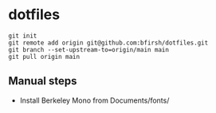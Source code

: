 # dotfiles

```
git init
git remote add origin git@github.com:bfirsh/dotfiles.git
git branch --set-upstream-to=origin/main main
git pull origin main
```

## Manual steps

- Install Berkeley Mono from Documents/fonts/
